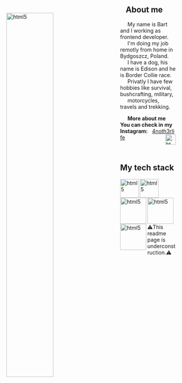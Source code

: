 <img align="left" alt="html5" src="https://intype.pl/icons/hello.gif" width="50%" style="padding:50px"/>

##  &nbsp;&nbsp;&nbsp;About me
&nbsp;&nbsp;&nbsp;&nbsp;&nbsp;My name is Bart and I working as frontend developer. <br /> 
&nbsp;&nbsp;&nbsp;&nbsp;&nbsp;I'm doing my job remotly from home in Bydgoszcz, Poland. <br /> 
&nbsp;&nbsp;&nbsp;&nbsp;&nbsp;I have a dog, his name is Edison and he is Border Collie race. <br />
&nbsp;&nbsp;&nbsp;&nbsp;&nbsp;Privatly I have few hobbies like survival, bushcrafting, military, &nbsp;&nbsp;&nbsp;&nbsp;&nbsp;motorcycles, travels and trekking. <br />


&nbsp;&nbsp;&nbsp;&nbsp;&nbsp;<strong>More about me You can check in my Instagram:</strong>&nbsp;&nbsp;&nbsp;[4noth3rlife](https://www.instagram.com/4noth3rlife/)[<img align="right" alt="html5" src="https://intype.pl/icons/instagram.svg" width="28px"/>](https://www.instagram.com/4noth3rlife/)



  


<br>

## My tech stack <br>
<img align="left" alt="html5" src="https://intype.pl/icons/html5a.svg" width="50px"/>
<img align="left" alt="html5" src="https://intype.pl/icons/css3a.svg" width="50px"/>
<img align="left" alt="html5" src="https://intype.pl/icons/javascript.svg" width="70px"/>
<img align="left" alt="html5" src="https://intype.pl/icons/wordpress.svg" width="70px"/>
<img align="left" alt="html5" src="https://intype.pl/icons/angular.svg" width="70px"/>
<br><br><br><br><br>

⚠️This readme page is underconstruction.⚠️
